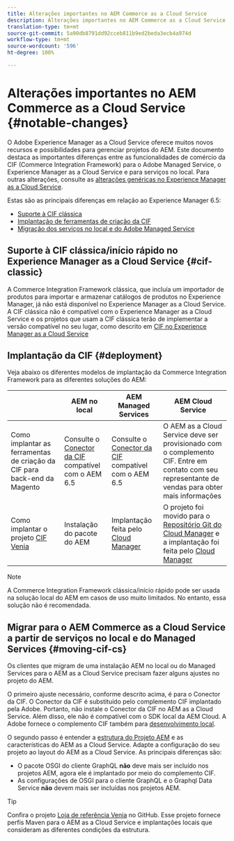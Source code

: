 ```yaml
---
title: Alterações importantes no AEM Commerce as a Cloud Service
description: Alterações importantes no AEM Commerce as a Cloud Service em comparação ao Adobe Experience Manager 6.5.
translation-type: tm+mt
source-git-commit: 5a90db8791dd92cceb811b9ed2beda3ecb4a974d
workflow-type: tm+mt
source-wordcount: '596'
ht-degree: 100%

---
```



# Alterações importantes no AEM Commerce as a Cloud Service {#notable-changes}

O Adobe Experience Manager as a Cloud Service oferece muitos novos recursos e possibilidades para gerenciar projetos do AEM. Este documento destaca as importantes diferenças entre as funcionalidades de comércio da CIF (Commerce Integration Framework) para o Adobe Managed Service, o Experience Manager as a Cloud Service e para serviços no local. Para outras alterações, consulte as [alterações genéricas no Experience Manager as a Cloud Service](/help/release-notes/aem-cloud-changes.md).

Estas são as principais diferenças em relação ao Experience Manager 6.5:
* [Suporte à CIF clássica](#cif-classic)
* [Implantação de ferramentas de criação da CIF](#cif-tools)
* [Migração dos serviços no local e do Adobe Managed Service](#moving-cif-cs)

## Suporte à CIF clássica/início rápido no Experience Manager as a Cloud Service {#cif-classic}

A Commerce Integration Framework clássica, que incluía um importador de produtos para importar e armazenar catálogos de produtos no Experience Manager, já não está disponível no Experience Manager as a Cloud Service. A CIF clássica não é compatível com o Experience Manager as a Cloud Service e os projetos que usam a CIF clássica terão de implementar a versão compatível no seu lugar, como descrito em [CIF no Experience Manager as a Cloud Service](https://git.corp.adobe.com/AdobeDocs/experience-manager-cloud-service.en/blob/cif/help/commerce-cloud/architecture.md)

## Implantação da CIF {#deployment}

Veja abaixo os diferentes modelos de implantação da Commerce Integration Framework para as diferentes soluções do AEM:

|  | AEM no local | AEM Managed Services | AEM Cloud Service |
|-------------     |-----------|-----------|-----------|
| Como implantar as ferramentas de criação da CIF para back-end da Magento | Consulte o [Conector da CIF](https://github.com/adobe/commerce-cif-connector/blob/master/README.md) compatível com o AEM 6.5 | Consulte o [Conector da CIF](https://github.com/adobe/commerce-cif-connector/blob/master/README.md) compatível com o AEM 6.5 | O AEM as a Cloud Service deve ser provisionado com o complemento CIF. Entre em contato com seu representante de vendas para obter mais informações |
| Como implantar o projeto [CIF Venia](https://github.com/adobe/aem-cif-guides-venia) | Instalação do pacote do AEM | Implantação feita pelo [Cloud Manager](https://docs.adobe.com/content/help/pt-BR/experience-manager-cloud-manager/using/introduction-to-cloud-manager.html) | O projeto foi movido para o [Repositório Git do Cloud Manager](https://docs.adobe.com/content/help/pt-BR/experience-manager-cloud-service/implementing/managing-code/integrating-with-git.translate.html) e a implantação foi feita pelo [Cloud Manager](https://docs.adobe.com/content/help/pt-BR/experience-manager-cloud-service/implementing/deploying/overview.translate.html) |

>[!NOTE]
>
>A Commerce Integration Framework clássica/início rápido pode ser usada na solução local do AEM em casos de uso muito limitados. No entanto, essa solução não é recomendada.

## Migrar para o AEM Commerce as a Cloud Service a partir de serviços no local e do Managed Services {#moving-cif-cs}

Os clientes que migram de uma instalação AEM no local ou do Managed Services para o AEM as a Cloud Service precisam fazer alguns ajustes no projeto do AEM.

O primeiro ajuste necessário, conforme descrito acima, é para o Conector da CIF. O Conector da CIF é substituído pelo complemento CIF implantado pela Adobe. Portanto, não instale o Conector da CIF no AEM as a Cloud Service. Além disso, ele não é compatível com o SDK local da AEM Cloud. A Adobe fornece o complemento CIF também para [desenvolvimento local](develop.md).

O segundo passo é entender a [estrutura do Projeto AEM](https://docs.adobe.com/content/help/pt-BR/experience-manager-cloud-service/implementing/developing/aem-project-content-package-structure.translate.html) e as características do AEM as a Cloud Service. Adapte a configuração do seu projeto ao layout do AEM as a Cloud Service.
As principais diferenças são:

* O pacote OSGI do cliente GraphQL **não** deve mais ser incluído nos projetos AEM, agora ele é implantado por meio do complemento CIF.
* As configurações de OSGI para o cliente GraphQL e o Graphql Data Service **não** devem mais ser incluídas nos projetos AEM.

>[!TIP]
>
>Confira o projeto [Loja de referência Venia](https://github.com/adobe/aem-cif-guides-venia) no GitHub. Esse projeto fornece perfis Maven para o AEM as a Cloud Service e implantações locais que consideram as diferentes condições da estrutura.
